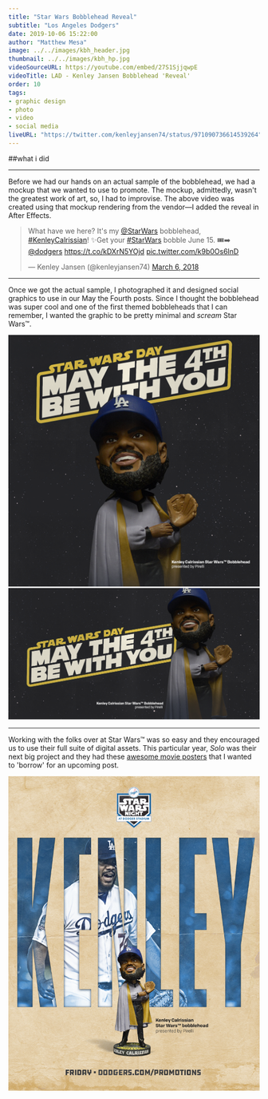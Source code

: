 ```yaml
---
title: "Star Wars Bobblehead Reveal"
subtitle: "Los Angeles Dodgers"
date: 2019-10-06 15:22:00
author: "Matthew Mesa"
image: ../../images/kbh_header.jpg
thumbnail: ../../images/kbh_hp.jpg
videoSourceURL: https://youtube.com/embed/27S1SjjqwpE
videoTitle: LAD - Kenley Jansen Bobblehead 'Reveal'
order: 10
tags:
- graphic design
- photo
- video
- social media
liveURL: "https://twitter.com/kenleyjansen74/status/971090736614539264"
---
```


##what i did

***

Before we had our hands on an actual sample of the bobblehead, we had a mockup that we wanted to use to promote. The mockup, admittedly, wasn't the greatest work of art, so, I had to improvise. The above video was created using that mockup rendering from the vendor—I added the reveal in After Effects.

<blockquote class="twitter-tweet"><p lang="en" dir="ltr">What have we here? It&#39;s my <a href="https://twitter.com/starwars?ref_src=twsrc%5Etfw">@StarWars</a> bobblehead, <a href="https://twitter.com/hashtag/KenleyCalrissian?src=hash&amp;ref_src=twsrc%5Etfw">#KenleyCalrissian</a>! ✨Get your <a href="https://twitter.com/hashtag/StarWars?src=hash&amp;ref_src=twsrc%5Etfw">#StarWars</a> bobble June 15. 🎟➡️ <a href="https://twitter.com/Dodgers?ref_src=twsrc%5Etfw">@dodgers</a> <a href="https://t.co/kDXrN5YOjd">https://t.co/kDXrN5YOjd</a> <a href="https://t.co/k9b0Os6lnD">pic.twitter.com/k9b0Os6lnD</a></p>&mdash; Kenley Jansen (@kenleyjansen74) <a href="https://twitter.com/kenleyjansen74/status/971090736614539264?ref_src=twsrc%5Etfw">March 6, 2018</a></blockquote>

***

Once we got the actual sample, I photographed it and designed social graphics to use in our May the Fourth posts. Since I thought the bobblehead was super cool and one of the first themed bobbleheads that I can remember, I wanted the graphic to be pretty minimal and *scream* Star Wars&trade;.

![Los Angeles Dodgers May the Fourth be with You Instagram graphic](../../images/may-the-4th-be-with-you-1200x1200.png "Los Angeles Dodgers May the Fourth be with You Instagram graphic")
![Los Angeles Dodgers May the Fourth be with You Twitter/Facebook graphic](../../images/may-the-4th-be-with-you-1200x628.png "Los Angeles Dodgers May the Fourth be with You Twitter/Facebook graphic")

***

Working with the folks over at Star Wars&trade; was so easy and they encouraged us to use their full suite of digital assets. This particular year, *Solo* was their next big project and they had these [awesome movie posters](https://lumiere-a.akamaihd.net/v1/images/solo-character-poster-han_1a145be9.jpeg?region=0%2C0%2C864%2C1280) that I wanted to 'borrow' for an upcoming post.

![Los Angeles Dodgers SOLO movie poster inspiration](../../images/LAD_18-Kenley_Star_Wars_Poster_1080x1349.png "Los Angeles Dodgers SOLO movie poster inspiration")